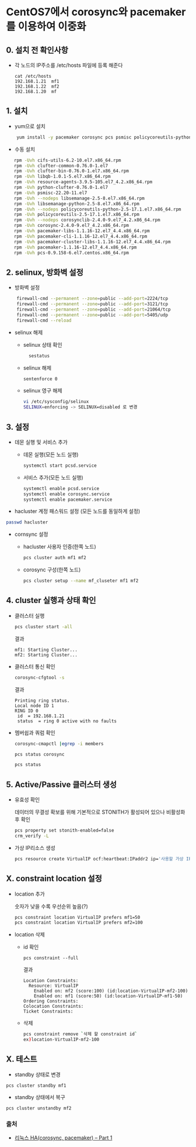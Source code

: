  # CentOS7에서 corosync와 pacemaker를 이용하여 이중화

 ## 0. 설치 전 확인사항

 + 각 노드의 IP주소를 /etc/hosts 파일에 등록 해준다

   ```
   cat /etc/hosts
   192.168.1.21  mf1
   192.168.1.22  mf2
   192.168.1.20  mf
   ```

 ## 1. 설치

 + yum으로 설치
 ```sh
     yum install -y pacemaker corosync pcs psmisc policycoreutils-python
 ```

 + 수동 설치
  ```sh
     rpm -Uvh cifs-utils-6.2-10.el7.x86_64.rpm 
     rpm -Uvh clufter-common-0.76.0-1.el7
     rpm -Uvh clufter-bin-0.76.0-1.el7.x86_64.rpm
     rpm -Uvh libqb-1.0.1-5.el7.x86_64.rpm
     rpm -Uvh resource-agents-3.9.5-105.el7_4.2.x86_64.rpm
     rpm -Uvh python-clufter-0.76.0-1.el7
     rpm -Uvh psmisc-22.20-11.el7
     rpm -Uvh --nodeps libsemanage-2.5-8.el7.x86_64.rpm
     rpm -Uvh libsemanage-python-2.5-8.el7.x86_64.rpm
     rpm -Uvh --nodeps policycoreutils-python-2.5-17.1.el7.x86_64.rpm
     rpm -Uvh policycoreutils-2.5-17.1.el7.x86_64.rpm
     rpm -Uvh --nodeps corosynclib-2.4.0-9.el7_4.2.x86_64.rpm
     rpm -Uvh corosync-2.4.0-9.el7_4.2.x86_64.rpm
     rpm -Uvh pacemaker-libs-1.1.16-12.el7_4.4.x86_64.rpm
     rpm -Uvh pacemaker-cli-1.1.16-12.el7_4.4.x86_64.rpm
     rpm -Uvh pacemaker-cluster-libs-1.1.16-12.el7_4.4.x86_64.rpm 
     rpm -Uvh pacemaker-1.1.16-12.el7_4.4.x86_64.rpm
     rpm -Uvh pcs-0.9.158-6.el7.centos.x86_64.rpm
  ```


  ## 2. selinux, 방화벽 설정

 + 방화벽 설정
 ```sh
     firewall-cmd --permanent --zone=public --add-port=2224/tcp
     firewall-cmd --permanent --zone=public --add-port=3121/tcp
     firewall-cmd --permanent --zone=public --add-port=21064/tcp
     firewall-cmd --permanent --zone=public --add-port=5405/udp
     firewall-cmd --reload
 ```
 + selinux 해제
   + selinux 상태 확인
     ```sh
       sestatus
     ```

   + selinux 해제

     ```sh
     sentenforce 0
     ```
   + selinux 영구 해제
     ```sh
     vi /etc/sysconfig/selinux
     SELINUX=enforcing -> SELINUX=disabled 로 변경
     ```



 ## 3. 설정 

 + 데몬 실행 및 서비스 추가

   + 데몬 실행(모든 노드 실행)

     ```sh
     systemctl start pcsd.service
     ```

   + 서비스 추가(모든 노드 실행)

     ```sh
     systemctl enable pcsd.service
     systemctl enable corosync.service
     systemctl enable pacemaker.service
     ```

 +  hacluster 계정 패스워드 설정 (모든 노드를 동일하게 설정)

   ```sh
   passwd hacluster
   ```

 + cornsync 설정

   + hacluster 사용자 인증(한쪽 노드)

     ```sh
     pcs cluster auth mf1 mf2
     ```

   + corosync 구성(한쪽 노드)

     ```sh
     pcs cluster setup --name mf_cluseter mf1 mf2
     ```



 ## 4. cluster 실행과 상태 확인 

 + 클러스터 실행

   ```sh
   pcs cluster start -all
   ```

   결과

   ```
   mf1: Starting Cluster...
   mf2: Starting Cluster...
   ```

 + 클러스터 통신 확인

   ```sh
   corosync-cfgtool -s
   ```

   결과

   ```
   Printing ring status.
   Local node ID 1
   RING ID 0
   	id	= 192.168.1.21
   	status	= ring 0 active with no faults
   ```

 + 멤버쉽과 쿼럼 확인

   ```sh
   corosync-cmapctl |egrep -i members
   ```

   ``` sh
   pcs status corosync
   ```

   ```sh
   pcs status
   ```



 ## 5. Active/Passive 클러스터 생성

 + 유효성 확인 

   데이터의 무결성 확보를 위해 기본적으로 STONITH가 활성되어 있으나 비활성화 후 확인

   ```sh
   pcs property set stonith-enabled=false
   crm_verify -L
   ```

 + 가상 IP리소스 생성

   ```sh
   pcs resource create VirtualIP ocf:heartbeat:IPaddr2 ip='사용할 가상 IP' cidr_netmask=24 op monitor interval=30s
   ```



 ## X. constraint location 설정

 + location 추가

   숫자가 낮을 수록 우선순위 높음(?)

   ```sh
   pcs constraint location VirtualIP prefers mf1=50
   pcs constraint location VirtualIP prefers mf2=100
   ```

 + location 삭제

   + id 확인

     ```
     pcs constraint --full
     ```

     결과

     ```
     Location Constraints:
       Resource: VirtualIP
         Enabled on: mf2 (score:100) (id:location-VirtualIP-mf2-100)
         Enabled on: mf1 (score:50) (id:location-VirtualIP-mf1-50)
     Ordering Constraints:
     Colocation Constraints:
     Ticket Constraints:
     ```

   + 삭제

     ```sh
     pcs constraint remove `삭제 할 constraint id`
     ex)location-VirtualIP-mf2-100
     ```


 

## X. 테스트

+ standby 상태로 변경

```
pcs cluster standby mf1
```

+ standby 상태에서 복구

```
pcs cluster unstandby mf2
```

 ### 출처 

 * [리눅스 HA(corosync, pacemaker) – Part 1](https://blog.boxcorea.com/wp/archives/1784)

